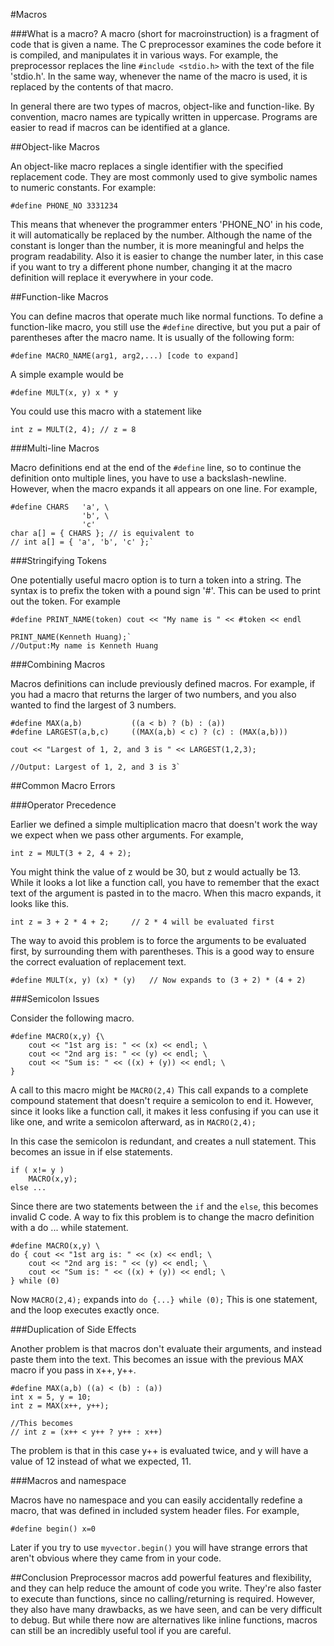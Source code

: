 #Macros

###What is a macro?
A macro (short for macroinstruction) is a fragment of code that is given a name. The C preprocessor examines the code before it is compiled, and manipulates it in various ways. For example, the preprocessor replaces the line `#include <stdio.h>` with the text of the file 'stdio.h'. In the same way, whenever the name of the macro is used, it is replaced by the contents of that macro. 

In general there are two types of macros, object-like and function-like. By convention, macro names are typically written in uppercase. Programs are easier to read if macros can be identified at a glance.

##Object-like Macros

An object-like macro replaces a single identifier with the specified replacement code.
They are most commonly used to give symbolic names to numeric constants. For example: 

`#define PHONE_NO 3331234`

This means that whenever the programmer enters 'PHONE_NO' in his code, it will automatically be replaced by the number. Although the name of the constant is longer than the number, it is more meaningful and helps the program readability. Also it is easier to change the number later, in this case if you want to try a different phone number, changing it at the macro definition will replace it everywhere in your code.

##Function-like Macros

You can define macros that operate much like normal functions. To define a function-like macro, you still use the `#define` directive, but you put a pair of parentheses after the macro name.
It is usually of the following form:

`#define MACRO_NAME(arg1, arg2,...) [code to expand]`

A simple example would be

`#define MULT(x, y) x * y`

You could use this macro with a statement like

`int z = MULT(2, 4); // z = 8`

###Multi-line Macros

Macro definitions end at the end of the `#define` line, so to continue the definition onto multiple lines, you have to use a backslash-newline. However, when the macro expands it all appears on one line. For example,

```
#define CHARS   'a', \
                'b', \
                'c' 
char a[] = { CHARS }; // is equivalent to
// int a[] = { 'a', 'b', 'c' };`
```

###Stringifying Tokens

One potentially useful macro option is to turn a token into a string. The syntax is to prefix the token with a pound sign '#'. This can be used to print out the token. For example

``` 
#define PRINT_NAME(token) cout << "My name is " << #token << endl

PRINT_NAME(Kenneth Huang);`
//Output:My name is Kenneth Huang
```

###Combining Macros

Macros definitions can include previously defined macros. For example, if you had a macro that returns the larger of two numbers, and you also wanted to find the largest of 3 numbers.

```
#define MAX(a,b)           ((a < b) ? (b) : (a))
#define LARGEST(a,b,c)     ((MAX(a,b) < c) ? (c) : (MAX(a,b)))

cout << "Largest of 1, 2, and 3 is " << LARGEST(1,2,3);
 
//Output: Largest of 1, 2, and 3 is 3`
```

##Common Macro Errors

###Operator Precedence

Earlier we defined a simple multiplication macro that doesn't work the way we expect when we pass other arguments. For example,

`int z = MULT(3 + 2, 4 + 2);`

You might think the value of z would be 30, but z would actually be 13. While it looks a lot like a function call, you have to remember that the exact text of the argument is pasted in to the macro. When this macro expands, it looks like this.

`int z = 3 + 2 * 4 + 2;     // 2 * 4 will be evaluated first`

The way to avoid this problem is to force the arguments to be evaluated first, by surrounding them with parentheses. This is a good way to ensure the correct evaluation of replacement text.

`#define MULT(x, y) (x) * (y)   // Now expands to (3 + 2) * (4 + 2)`

###Semicolon Issues

Consider the following macro.

```
#define MACRO(x,y) {\
    cout << "1st arg is: " << (x) << endl; \
    cout << "2nd arg is: " << (y) << endl; \
    cout << "Sum is: " << ((x) + (y)) << endl; \
}
```

A call to this macro might be `MACRO(2,4)` This call expands to a complete compound statement that doesn't require a semicolon to end it. However, since it looks like a function call, it makes it less confusing if you can use it like one, and write a semicolon afterward, as in `MACRO(2,4);`

In this case the semicolon is redundant, and creates a null statement. This becomes an issue in if else statements.

```
if ( x!= y )
    MACRO(x,y);
else ... 
```

Since there are two statements between the `if` and the `else`, this becomes invalid C code. A way to fix this problem is to change the macro definition with a do ... while statement.

```
#define MACRO(x,y) \
do { cout << "1st arg is: " << (x) << endl; \
    cout << "2nd arg is: " << (y) << endl; \
    cout << "Sum is: " << ((x) + (y)) << endl; \
} while (0)
```

Now `MACRO(2,4);` expands into `do {...} while (0);` This is one statement, and the loop executes exactly once.

###Duplication of Side Effects

Another problem is that macros don't evaluate their arguments, and instead paste them into the text. This becomes an issue with the previous MAX macro if you pass in x++, y++.

```
#define MAX(a,b) ((a) < (b) : (a))
int x = 5, y = 10;
int z = MAX(x++, y++);

//This becomes
// int z = (x++ < y++ ? y++ : x++)
```

The problem is that in this case y++ is evaluated twice, and y will have a value of 12 instead of what we expected, 11.

###Macros and namespace

Macros have no namespace and you can easily accidentally redefine a macro, that was defined in included system header files. For example,

`#define begin() x=0` 

Later if you try to use `myvector.begin()` you will have strange errors that aren't obvious where they came from in your code.

##Conclusion
Preprocessor macros add powerful features and flexibility, and they can help reduce the amount of code you write. They're also faster to execute than functions, since no calling/returning is required. However, they also have many drawbacks, as we have seen, and can be very difficult to debug. But while there now are alternatives like inline functions, macros can still be an incredibly useful tool if you are careful.
